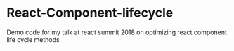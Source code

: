 # React-Component-lifecycle
Demo code for my talk at react summit 2018 on optimizing react component life cycle methods
